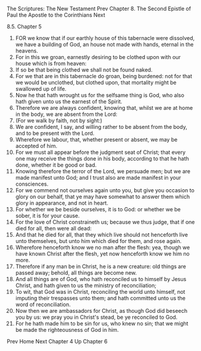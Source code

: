 The Scriptures: The New Testament
Prev
Chapter 8. The Second Epistle of Paul the Apostle to the Corinthians
Next

8.5. Chapter 5
1. FOR we know that if our earthly house of this tabernacle were dissolved, we have a building of God, an house not made with hands, eternal in the heavens.
2. For in this we groan, earnestly desiring to be clothed upon with our house which is from heaven:
3. If so be that being clothed we shall not be found naked.
4. For we that are in this tabernacle do groan, being burdened: not for that we would be unclothed, but clothed upon, that mortality might be swallowed up of life.
5. Now he that hath wrought us for the selfsame thing is God, who also hath given unto us the earnest of the Spirit.
6. Therefore we are always confident, knowing that, whilst we are at home in the body, we are absent from the Lord:
7. (For we walk by faith, not by sight:)
8. We are confident, I say, and willing rather to be absent from the body, and to be present with the Lord.
9. Wherefore we labour, that, whether present or absent, we may be accepted of him.
10. For we must all appear before the judgment seat of Christ; that every one may receive the things done in his body, according to that he hath done, whether it be good or bad.
11. Knowing therefore the terror of the Lord, we persuade men; but we are made manifest unto God; and I trust also are made manifest in your consciences.
12. For we commend not ourselves again unto you, but give you occasion to glory on our behalf, that ye may have somewhat to answer them which glory in appearance, and not in heart.
13. For whether we be beside ourselves, it is to God: or whether we be sober, it is for your cause.
14. For the love of Christ constraineth us; because we thus judge, that if one died for all, then were all dead:
15. And that he died for all, that they which live should not henceforth live unto themselves, but unto him which died for them, and rose again.
16. Wherefore henceforth know we no man after the flesh: yea, though we have known Christ after the flesh, yet now henceforth know we him no more.
17. Therefore if any man be in Christ, he is a new creature: old things are passed away; behold, all things are become new.
18. And all things are of God, who hath reconciled us to himself by Jesus Christ, and hath given to us the ministry of reconciliation;
19. To wit, that God was in Christ, reconciling the world unto himself, not imputing their trespasses unto them; and hath committed unto us the word of reconciliation.
20. Now then we are ambassadors for Christ, as though God did beseech you by us: we pray you in Christ's stead, be ye reconciled to God.
21. For he hath made him to be sin for us, who knew no sin; that we might be made the righteousness of God in him.

Prev
Home
Next
Chapter 4
Up
Chapter 6


